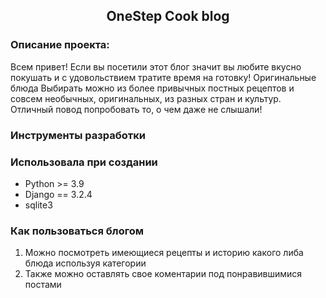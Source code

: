 <h2 align="center">OneStep Cook blog</h2>

### Описание проекта:
Всем привет! Если вы посетили этот блог значит вы любите вкусно покушать и с удовольствием тратите время на готовку!
Оригинальные блюда
Выбирать можно из более привычных постных рецептов и совсем необычных, оригинальных, из разных стран и культур. Отличный повод попробовать то, о чем даже не слышали! 

### Инструменты разработки

### Использовала при создании
- Python >= 3.9
- Django == 3.2.4
- sqlite3

### Как пользоваться блогом


1. Можно посмотреть  имеющиеся рецепты и историю какого либа блюда используя категории
2. Также можно оставлять свое коментарии под понравившимися постами


